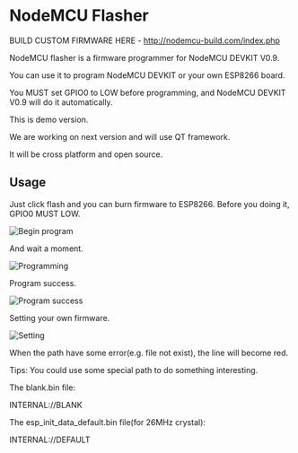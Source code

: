 NodeMCU Flasher
===============

BUILD CUSTOM FIRMWARE HERE - http://nodemcu-build.com/index.php

NodeMCU flasher is a firmware programmer for NodeMCU DEVKIT V0.9.

You can use it to program NodeMCU DEVKIT or your own ESP8266 board.

You MUST set GPIO0 to LOW before programming, and NodeMCU DEVKIT V0.9 will do it automatically.

This is demo version.

We are working on next version and will use QT framework. 

It will be cross platform and open source.

Usage
---------------
Just click flash and you can burn firmware to ESP8266. Before you doing it, GPIO0 MUST LOW.

![Begin program](http://i659.photobucket.com/albums/uu316/vowstar/NodeMCU-Flasher-Begin.png)

And wait a moment.

![Programming](http://i659.photobucket.com/albums/uu316/vowstar/NodeMCU-Flasher-Programming.png)

Program success.

![Program success](http://i659.photobucket.com/albums/uu316/vowstar/NodeMCU-Flasher-Success.png)

Setting your own firmware.

![Setting](http://i659.photobucket.com/albums/uu316/vowstar/NodeMCU-Flasher-Setting.png)

When the path have some error(e.g. file not exist), the line will become red.

Tips: You could use some special path to do something interesting.

The blank.bin file:

INTERNAL://BLANK

The esp_init_data_default.bin file(for 26MHz crystal):

INTERNAL://DEFAULT

